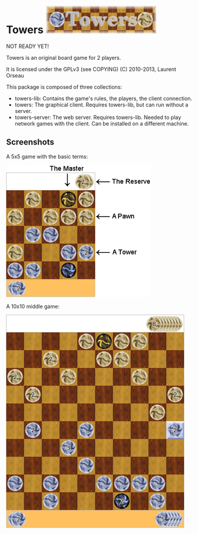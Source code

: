 # Towers ![Towers logo](img/towers-logo.png)

NOT READY YET!

Towers is an original board game for 2 players.

It is licensed under the GPLv3 (see COPYING)
(C) 2010-2013, Laurent Orseau

This package is composed of three collections:
  * towers-lib: Contains the game's rules, the players, the client connection.
  * towers: The graphical client. Requires towers-lib, but can run without a server.
  * towers-server: The web server. Requires towers-lib. Needed to play network games with the client. Can be installed on a different machine.

## Screenshots

A 5x5 game with the basic terms:

![5x5](img/screenshot-5x5-annotated.png)


A 10x10 middle game:

![10x10](img/screenshot-10x10.png)
